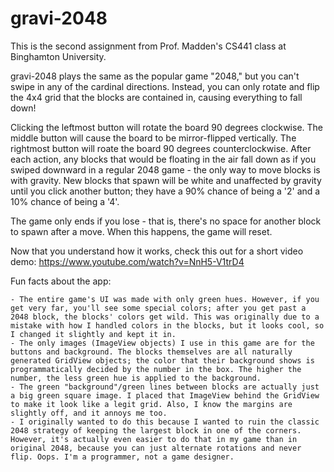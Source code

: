 # gravi-2048

This is the second assignment from Prof. Madden's CS441 class at Binghamton University.

gravi-2048 plays the same as the popular game "2048," but you can't swipe in any of the cardinal directions. Instead, you can only rotate and flip the 4x4 grid that the blocks are contained in, causing everything to fall down!

Clicking the leftmost button will rotate the board 90 degrees clockwise. The middle button will cause the board to be mirror-flipped vertically. The rightmost button will roate the board 90 degrees counterclockwise. After each action, any blocks that would be floating in the air fall down as if you swiped downward in a regular 2048 game - the only way to move blocks is with gravity. New blocks that spawn will be white and unaffected by gravity until you click another button; they have a 90% chance of being a '2' and a 10% chance of being a '4'.

The game only ends if you lose - that is, there's no space for another block to spawn after a move. When this happens, the game will reset.

Now that you understand how it works, check this out for a short video demo: https://www.youtube.com/watch?v=NnH5-V1trD4

Fun facts about the app:

    - The entire game's UI was made with only green hues. However, if you get very far, you'll see some special colors; after you get past a 2048 block, the blocks' colors get wild. This was originally due to a mistake with how I handled colors in the blocks, but it looks cool, so I changed it slightly and kept it in.
    - The only images (ImageView objects) I use in this game are for the buttons and background. The blocks themselves are all naturally generated GridView objects; the color that their background shows is programmatically decided by the number in the box. The higher the number, the less green hue is applied to the background.
    - The green "background"/green lines between blocks are actually just a big green square image. I placed that ImageView behind the GridView to make it look like a legit grid. Also, I know the margins are slightly off, and it annoys me too.
    - I originally wanted to do this because I wanted to ruin the classic 2048 strategy of keeping the largest block in one of the corners. However, it's actually even easier to do that in my game than in original 2048, because you can just alternate rotations and never flip. Oops. I'm a programmer, not a game designer.

